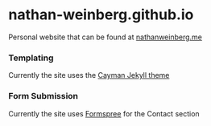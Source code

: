# nathan-weinberg.github.io

Personal website that can be found at [nathanweinberg.me](http://nathanweinberg.me/)

### Templating

Currently the site uses the [Cayman Jekyll theme](https://github.com/pages-themes/cayman)

### Form Submission

Currently the site uses [Formspree](https://formspree.io/) for the Contact section
